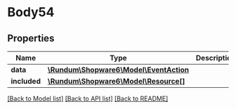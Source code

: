 # Body54

## Properties
Name | Type | Description | Notes
------------ | ------------- | ------------- | -------------
**data** | [**\Rundum\Shopware6\Model\EventAction**](EventAction.md) |  | [optional] 
**included** | [**\Rundum\Shopware6\Model\Resource[]**](Resource.md) |  | [optional] 

[[Back to Model list]](../../README.md#documentation-for-models) [[Back to API list]](../../README.md#documentation-for-api-endpoints) [[Back to README]](../../README.md)

